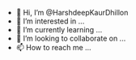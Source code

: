 - 👋 Hi, I’m @HarshdeepKaurDhillon
- 👀 I’m interested in ...
- 🌱 I’m currently learning ...
- 💞️ I’m looking to collaborate on ...
- 📫 How to reach me ...

<!---
HarshdeepKaurDhillon/HarshdeepKaurDhillon is a ✨ special ✨ repository because its `README.md` (this file) appears on your GitHub profile.
You can click the Preview link to take a look at your changes.
--->
